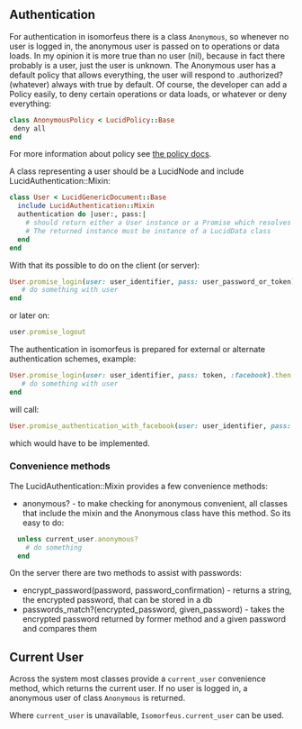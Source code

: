 ## Authentication

For authentication in isomorfeus there is a class `Anonymous`, so whenever no user is logged in, the anonymous user is passed on to operations
or data loads. In my opinion it is more true than no user (nil), because in fact there probably is a user, just the user is unknown.
The Anonymous user has a default policy that allows everything, the user will respond to .authorized?(whatever) always with true by default.
Of  course, the developer can add a Policy easily, to deny certain operations or data loads, or whatever or deny everything:
```ruby
class AnonymousPolicy < LucidPolicy::Base
 deny all
end
```
For more information about policy see [the policy docs](https://github.com/isomorfeus/isomorfeus-project/blob/master/ruby/isomorfeus-policy/README.md).

A class representing a user should be a LucidNode and include LucidAuthentication::Mixin:
```ruby
class User < LucidGenericDocument::Base
  include LucidAuthentication::Mixin
  authentication do |user:, pass:|
    # should return either a User instance or a Promise which resolves to a User instance
    # The returned instance must be instance of a LucidData class  
  end
end
```
With that its possible to do on the client (or server):
```ruby
User.promise_login(user: user_identifier, pass: user_password_or_token).then do |user|
   # do something with user
end
```
or later on:
```ruby
user.promise_logout
```
The authentication in isomorfeus is prepared for external or alternate authentication schemes, example:
```ruby
User.promise_login(user: user_identifier, pass: token, :facebook).then do |user|
   # do something with user
end
```
will call:
```ruby
User.promise_authentication_with_facebook(user: user_identifier, pass: token)
```
which would have to be implemented.

### Convenience methods

The LucidAuthentication::Mixin provides a few convenience methods:

- anonymous? - to make checking for anonymous convenient, all classes that include the mixin and the Anonymous class have this method. So its easy to do:
```ruby
  unless current_user.anonymous?
    # do something
  end
```

On the server there are two methods to assist with passwords:
- encrypt_password(password, password_confirmation) - returns a string, the encrypted password, that can be stored in a db
- passwords_match?(encrypted_password, given_password) - takes the encrypted password returned by former method and a given password and compares them

## Current User

Across the system most classes provide a `current_user` convenience method, which returns the current user. If no user is logged in, a anonymous user
of class `Anonymous` is returned.

Where `current_user` is unavailable, `Isomorfeus.current_user` can be used.

